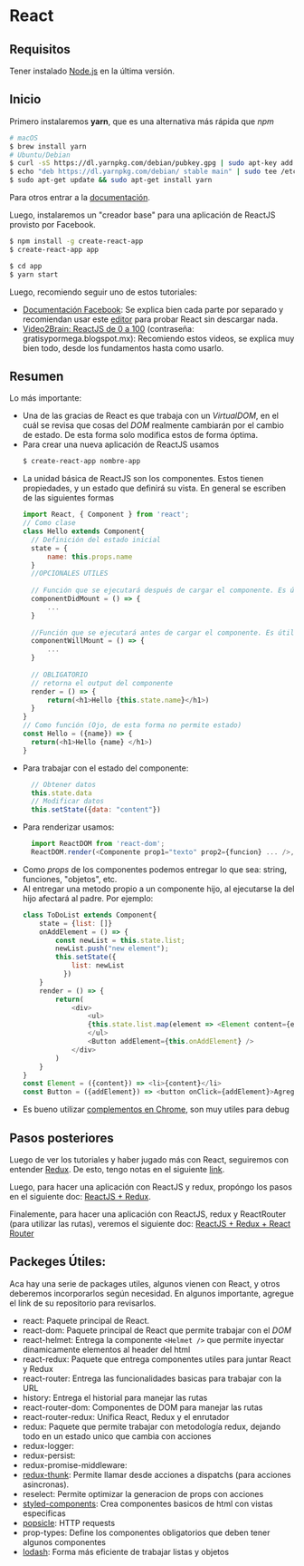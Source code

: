 # React
## Requisitos
Tener instalado [Node.js](https://nodejs.org) en la última versión.
## Inicio
Primero instalaremos **yarn**, que es una alternativa más rápida que *npm*
```sh
# macOS
$ brew install yarn
# Ubuntu/Debian
$ curl -sS https://dl.yarnpkg.com/debian/pubkey.gpg | sudo apt-key add -
$ echo "deb https://dl.yarnpkg.com/debian/ stable main" | sudo tee /etc/apt/sources.list.d/yarn.list
$ sudo apt-get update && sudo apt-get install yarn
```
Para otros entrar a la [documentación](https://yarnpkg.com/lang/en/docs/install/).

Luego, instalaremos un "creador base" para una aplicación de ReactJS provisto por Facebook. 
```sh
$ npm install -g create-react-app
$ create-react-app app

$ cd app
$ yarn start
```
Luego, recomiendo seguir uno de estos tutoriales:
- [Documentación Facebook](https://facebook.github.io/react/docs/hello-world.html): Se explica bien cada parte por separado y recomiendan usar este [editor](http://codepen.io/gaearon/pen/ZpvBNJ?editors=0010) para probar React sin descargar nada.
- [Video2Brain: ReactJS de 0 a 100](https://mega.nz/#!rY9EEY5Z!vg14xNOkV4eJV1kZUOu1vrDb8lEGSq_JBdUj8u9bkUU) (contraseña: gratisypormega.blogspot.mx): Recomiendo estos videos, se explica muy bien todo, desde los fundamentos hasta como usarlo.

## Resumen
Lo más importante:
- Una de las gracias de React es que trabaja con un *VirtualDOM*, en el cuál se revisa que cosas del *DOM* realmente cambiarán por el cambio de estado. De esta forma solo modifica estos de forma óptima.
- Para crear una nueva aplicación de ReactJS usamos
  ```sh
  $ create-react-app nombre-app
  ```
- La unidad básica de ReactJS son los componentes. Estos tienen propiedades, y un estado que definirá su vista. En general se escriben de las siguientes formas
  ```js
  import React, { Component } from 'react';
  // Como clase 
  class Hello extends Component{
    // Definición del estado inicial
    state = {
        name: this.props.name
    }
    //OPCIONALES UTILES
    
    // Función que se ejecutará después de cargar el componente. Es útil para ejecutar otras funciones que requieren que el componente ya esté cargado, como cambiar datos, trabajar con gráficos, etc
    componentDidMount = () => {
        ...
    }
    
    //Función que se ejecutará antes de cargar el componente. Es útil para hacer procesos como request de APIs que daran algún estado del componente.
    componentWillMount = () => {
        ...
    }
    
    // OBLIGATORIO
    // retorna el output del componente
    render = () => {
        return(<h1>Hello {this.state.name}</h1>)
    }
  }
  // Como función (Ojo, de esta forma no permite estado)
  const Hello = ({name}) => {
    return(<h1>Hello {name} </h1>)
  }
  ```
- Para trabajar con el estado del componente:
  ```js
    // Obtener datos
    this.state.data
    // Modificar datos
    this.setState({data: "content"})
  ```
- Para renderizar usamos:
  ```js
    import ReactDOM from 'react-dom';
    ReactDOM.render(<Componente prop1="texto" prop2={funcion} ... />, document.getElementById('id_del_div_donde_se_renderiza');
  ```
- Como *props* de los componentes podemos entregar lo que sea: string, funciones, "objetos", etc.
- Al entregar una metodo propio a un componente hijo, al ejecutarse la del hijo afectará al padre. Por ejemplo:
    ```js
    class ToDoList extends Component{
        state = {list: []}
        onAddElement = () => {
            const newList = this.state.list;
            newList.push("new element");
            this.setState({
                list: newList
              })
        }
        render = () => {
            return(
                <div>
                    <ul>
                    {this.state.list.map(element => <Element content={element} />)}
                    </ul>
                    <Button addElement={this.onAddElement} />
                </div>
            )
        }
    }
    const Element = ({content}) => <li>{content}</li>
    const Button = ({addElement}) => <button onClick={addElement}>Agregar</button>
    ```
- Es bueno utilizar [complementos en Chrome](https://chrome.google.com/webstore/search/react%20developer), son muy utiles para debug

## Pasos posteriores
Luego de ver los tutoriales y haber jugado más con React, seguiremos con entender [Redux](http://redux.js.org/). De esto, tengo notas en el siguiente [link](https://github.com/gsulloa/docs/tree/master/redux).

Luego, para hacer una aplicación con ReactJS y redux, propóngo los pasos en el siguiente doc: [ReactJS + Redux](https://github.com/gsulloa/docs/blob/master/react/react-redux.md).

Finalemente, para hacer una aplicación con ReactJS, redux y ReactRouter (para utilizar las rutas), veremos el siguiente doc: [ReactJS + Redux + React Router](https://github.com/gsulloa/docs/blob/master/react/react-router-redux.md)
## Packeges Útiles:
Aca hay una serie de packages utiles, algunos vienen con React, y otros deberemos incorporarlos según necesidad. En algunos importante, agregue el link de su repositorio para revisarlos.
- react: Paquete principal de React.
- react-dom: Paquete principal de React que permite trabajar con el *DOM*
- react-helmet: Entrega la componente ```<Helmet />``` que permite inyectar dinamicamente elementos al header del html
- react-redux: Paquete que entrega componentes utiles para juntar React y Redux
- react-router: Entrega las funcionalidades basicas para trabajar con la URL
- history: Entrega el historial para manejar las rutas
- react-router-dom: Componentes de DOM para manejar las rutas
- react-router-redux: Unifica React, Redux y el enrutador
- redux: Paquete que permite trabajar con metodología redux, dejando todo en un estado unico que cambia con acciones
- redux-logger:
- redux-persist:
- redux-promise-middleware:
- [redux-thunk](https://github.com/gaearon/redux-thunk): Permite llamar desde acciones a dispatchs (para acciones asincronas).
- reselect: Permite optimizar la generacion de props con acciones
- [styled-components](https://github.com/styled-components/styled-components): Crea componentes basicos de html con vistas especificas
- [popsicle](https://github.com/blakeembrey/popsicle): HTTP requests
- prop-types: Define los componentes obligatorios que deben tener algunos componentes
- [lodash](https://lodash.com/docs/4.17.4): Forma más eficiente de trabajar listas y objetos
